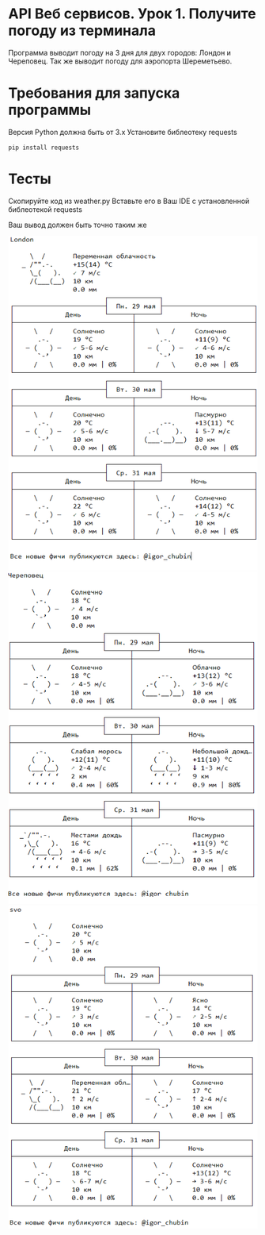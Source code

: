 ﻿# API Веб сервисов. Урок 1. Получите погоду из терминала

Программа выводит погоду на 3 дня для двух городов: Лондон и Череповец.
Так же выводит погоду для аэропорта Шереметьево.

# Требования для запуска программы

Версия Python должна быть от 3.x
Установите библеотеку requests
```
pip install requests
```
# Тесты

Скопируйте код из weather.py
Вставьте его в Ваш IDE с установленной библеотекой requests

Ваш вывод должен быть точно таким же

![](https://github.com/pikakip1/Get_the_weather_from_the_terminal/blob/main/lon.png)
![](https://github.com/pikakip1/Get_the_weather_from_the_terminal/blob/main/img2.png)
![](https://github.com/pikakip1/Get_the_weather_from_the_terminal/blob/main/img3.png)
